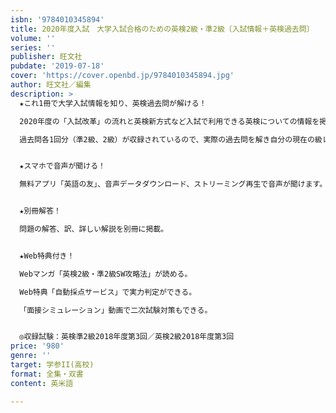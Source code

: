 ```yaml
---
isbn: '9784010345894'
title: 2020年度入試　大学入試合格のための英検2級・準2級〔入試情報＋英検過去問〕
volume: ''
series: ''
publisher: 旺文社
pubdate: '2019-07-18'
cover: 'https://cover.openbd.jp/9784010345894.jpg'
author: 旺文社／編集
description: >
  ★これ1冊で大学入試情報を知り、英検過去問が解ける！

  2020年度の「入試改革」の流れと英検新方式など入試で利用できる英検についての情報を掲載。

  過去問各1回分（準2級、2級）が収録されているので、実際の過去問を解き自分の現在の級レベル実力判定ができます。また、「英検対策っていったい何から始めればいいんだろう？」という人のために、東進ハイスクール人気講師　大岩秀樹先生による「準2級、2級英検必勝法」など、わりやすくてためになるページも収録しています。


  ★スマホで音声が聞ける！

  無料アプリ「英語の友」、音声データダウンロード、ストリーミング再生で音声が聞けます。


  ★別冊解答！

  問題の解答、訳、詳しい解説を別冊に掲載。


  ★Web特典付き！

  Webマンガ「英検2級・準2級SW攻略法」が読める。

  Web特典「自動採点サービス」で実力判定ができる。

  「面接シミュレーション」動画で二次試験対策もできる。


  ◎収録試験：英検準2級2018年度第3回／英検2級2018年度第3回
price: '980'
genre: ''
target: 学参II(高校)
format: 全集・双書
content: 英米語

---
```

